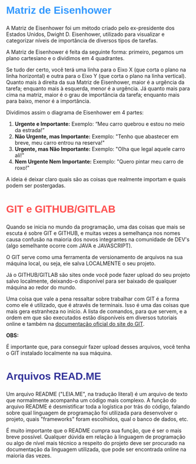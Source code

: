 <h2 style="color: rgb(51, 153, 255); font-family: Arial, sans-serif; font-size: 2em;">Matriz de Eisenhower</h2>


A Matriz de Eisenhower foi um método criado pelo ex-presidente dos Estados Unidos, Dwight D. Eisenhower, utilizado para visualizar e categorizar níveis de importância de diversos tipos de tarefas.

A Matriz de Eisenhower é feita da seguinte forma: primeiro, pegamos um plano cartesiano e o dividimos em 4 quadrantes.

Se tudo der certo, você terá uma linha para o Eixo X (que corta o plano na linha horizontal) e outra para o Eixo Y (que corta o plano na linha vertical). Quanto mais à direita da sua Matriz de Eisenhower, maior é a urgência da tarefa; enquanto mais à esquerda, menor é a urgência. Já quanto mais para cima na matriz, maior é o grau de importância da tarefa; enquanto mais para baixo, menor é a importância.

Dividimos assim o diagrama de Eisenhower em 4 partes:

1. **Urgente e Importante:** Exemplo: “Meu carro quebrou e estou no meio da estrada!”
2. **Não Urgente, mas Importante:** Exemplo: "Tenho que abastecer em breve, meu carro entrou na reserva!"
3. **Urgente, mas Não Importante:** Exemplo: "Olha que legal aquele carro ali!"
4. **Nem Urgente Nem Importante:** Exemplo: "Quero pintar meu carro de roxo!"

A ideia é deixar claro quais são as coisas que realmente importam e quais podem ser postergadas.

<h2 style="color:rgb(255, 80, 80)
; font-family: Arial, sans-serif; font-size: 2em;">GIT e GITHUB/GITLAB</h2>

Quando se inicia no mundo da programação, uma das coisas que mais se escuta é sobre GIT e GITHUB, e muitas vezes a semelhança nos nomes causa confusão na maioria dos novos integrantes na comunidade de DEV's (algo semelhante ocorre com JAVA e JAVASCRIPT).

O GIT serve como uma ferramenta de versionamento de arquivos na sua máquina local, ou seja, ele salva LOCALMENTE o seu projeto.

Já o GITHUB/GITLAB são sites onde você pode fazer upload do seu projeto salvo localmente, deixando-o disponível para ser baixado de qualquer máquina ao redor do mundo.

Uma coisa que vale a pena ressaltar sobre trabalhar com GIT é a forma como ele é utilizado, que é através de terminais. Isso é uma das coisas que mais gera estranheza no início. A lista de comandos, para que servem, e a ordem em que são executados estão disponíveis em diversos tutoriais online e também na [documentação oficial do site do GIT](https://comandosgit.github.io/).

**OBS:** 

É importante que, para conseguir fazer upload desses arquivos, você tenha o GIT instalado localmente na sua máquina.

<h2 style="color: rgb(51, 51, 153); font-family: Arial, sans-serif; font-size: 2em;">Arquivos READ.ME</h2>

Um arquivo README ("LEIA.ME", na tradução literal) é um arquivo de texto que normalmente acompanha um código mais complexo. A função do arquivo README é desmistificar toda a logística por trás do código, falando sobre qual linguagem de programação foi utilizada para desenvolver o projeto, quais "frameworks" foram escolhidos, qual o banco de dados, etc.

É muito importante que o README cumpra sua função, que é ser o mais breve possível. Qualquer dúvida em relação à linguagem de programação ou algo de nível mais técnico a respeito do projeto deve ser procurado na documentação da linguagem utilizada, que pode ser encontrada online na maioria das vezes.